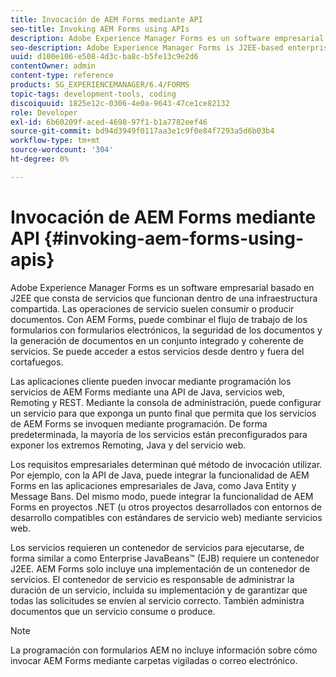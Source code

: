 ```yaml
---
title: Invocación de AEM Forms mediante API
seo-title: Invoking AEM Forms using APIs
description: Adobe Experience Manager Forms es un software empresarial basado en J2EE que consta de servicios que funcionan dentro de una infraestructura compartida. Aprenda a utilizar aplicaciones de cliente para invocar AEM Forms mediante programación mediante una API de Java, servicios web, Remoting y API de REST.
seo-description: Adobe Experience Manager Forms is J2EE-based enterprise software that consists of services that operate within a shared infrastructure. Learn how to use client applications to invoke AEM Forms programmatically using a Java API, web services, Remoting, and REST API.
uuid: d100e106-e508-4d3c-ba8c-b5fe13c9e2d6
contentOwner: admin
content-type: reference
products: SG_EXPERIENCEMANAGER/6.4/FORMS
topic-tags: development-tools, coding
discoiquuid: 1825e12c-0306-4e0a-9643-47ce1ce82132
role: Developer
exl-id: 6b60209f-aced-4698-97f1-b1a7782eef46
source-git-commit: bd94d3949f0117aa3e1c9f0e84f7293a5d6b03b4
workflow-type: tm+mt
source-wordcount: '304'
ht-degree: 0%

---
```


# Invocación de AEM Forms mediante API {#invoking-aem-forms-using-apis}

Adobe Experience Manager Forms es un software empresarial basado en J2EE que consta de servicios que funcionan dentro de una infraestructura compartida. Las operaciones de servicio suelen consumir o producir documentos. Con AEM Forms, puede combinar el flujo de trabajo de los formularios con formularios electrónicos, la seguridad de los documentos y la generación de documentos en un conjunto integrado y coherente de servicios. Se puede acceder a estos servicios desde dentro y fuera del cortafuegos.

Las aplicaciones cliente pueden invocar mediante programación los servicios de AEM Forms mediante una API de Java, servicios web, Remoting y REST. Mediante la consola de administración, puede configurar un servicio para que exponga un punto final que permita que los servicios de AEM Forms se invoquen mediante programación. De forma predeterminada, la mayoría de los servicios están preconfigurados para exponer los extremos Remoting, Java y del servicio web.

Los requisitos empresariales determinan qué método de invocación utilizar. Por ejemplo, con la API de Java, puede integrar la funcionalidad de AEM Forms en las aplicaciones empresariales de Java, como Java Entity y Message Bans. Del mismo modo, puede integrar la funcionalidad de AEM Forms en proyectos .NET (u otros proyectos desarrollados con entornos de desarrollo compatibles con estándares de servicio web) mediante servicios web.

Los servicios requieren un contenedor de servicios para ejecutarse, de forma similar a como Enterprise JavaBeans™ (EJB) requiere un contenedor J2EE. AEM Forms solo incluye una implementación de un contenedor de servicios. El contenedor de servicio es responsable de administrar la duración de un servicio, incluida su implementación y de garantizar que todas las solicitudes se envíen al servicio correcto. También administra documentos que un servicio consume o produce.

>[!NOTE]
>
>La programación con formularios AEM no incluye información sobre cómo invocar AEM Forms mediante carpetas vigiladas o correo electrónico.
